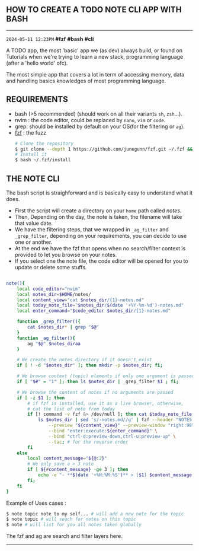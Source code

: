 ## HOW TO CREATE A TODO NOTE CLI APP WITH BASH

-----------
`2024-05-11 12:23PM` **#fzf** **#bash** **#cli**

A TODO app, the most 'basic' app we (as dev) always build, or found on Tutorials when we're trying
to learn a new stack, programming language (after a 'hello world' ofc).

The most simple app that covers a lot in term of accessing memory, data and handling basics knowledges of
most programming language.


## REQUIREMENTS

- bash (>5 recommended) (should work on all their variants `sh`, `zsh`...).
- nvim : the code editor, could be replaced by `nano`, `vim` or `code`.
- grep: should be installed by default on your OS(for the filtering or `ag`).
- [fzf](https://github.com/junegunn/fzf) : the fuzz
    ```bash
    # Clone the repository
    $ git clone --depth 1 https://github.com/junegunn/fzf.git ~/.fzf && cd ~/.fzf/
    # Install it
    $ bash ~/.fzf/install
    ```

## THE NOTE CLI

The bash script is straighforward and is basically easy to understand what it does.
- First the script will create a directory on your `home` path called *notes*.
- Then, Depending on the day, the note is taken, the filename will take that value date.
- We have the filtering steps, that we wrapped in `_ag_filter` and `_grep_filter`, depending on your requirements, you can decide to use one or another.
- At the end we have the fzf that opens when no search/filter context is provided to let you browse on your notes.
- If you select one the note file, the code editor will be opened for you to update or delete some stuffs.

```bash

note(){
    local code_editor="nvim"
    local notes_dir=$HOME/notes/
    local content_view="cat $notes_dir/{1}-notes.md"
    local today_note_file="$notes_dir/$(date '+%Y-%m-%d')-notes.md"
	local enter_command="$code_editor $notes_dir/{1}-notes.md"

    function _grep_filter(){
        cat $notes_dir* | grep "$@"
    }
    function _ag_filter(){
        ag "$@" $notes_diraa
    }

    # We create the notes directory if it doesn't exist
    if [ ! -d "$notes_dir" ]; then mkdir -p $notes_dir; fi;

    # We browse context (topic) elements if only one argument is passed
    if [ "$#" = "1" ]; then ls $notes_dir | _grep_filter $1 ; fi;

    # We browse the content of notes if no arguments are passed
    if [ -z $1 ]; then
        # if fzf is installed, use it as a live browser, otherwise,
        # cat the list of note from today
        if [! command -v fzf &> /dev/null ]; then cat $today_note_file; else
            ls $notes_dir | sed 's/-notes.md//g' | fzf --header "NOTES LIST" \
                --preview "${content_view}" --preview-window "right:98" \
                --bind "enter:execute:${enter_command}" \
                --bind "ctrl-d:preview-down,ctrl-u:preview-up" \
                --tac; # for the reverse order
        fi
    else
        local content_message="${@:2}"
        # We only save a > 3 note
        if [ ${#content_message} -ge 3 ]; then
            echo -e "- **$(date '+%H:%M:%S')** > [$1] $content_message \n" >> $today_note_file;
        fi;
    fi
}
```

Example of Uses cases :

```bash
$ note topic note to my self... # will add a new note for the topic
$ note topic # will seach for notes on this topic
$ note # will list for you all notes taken globally
```

The fzf and ag are search and filter layers here.

-----------

